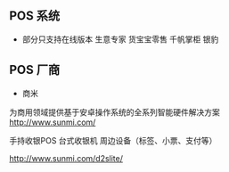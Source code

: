 ## POS 系统



* 部分只支持在线版本
生意专家
货宝宝零售
千帆掌柜
银豹

## POS 厂商

* 商米

为商用领域提供基于安卓操作系统的全系列智能硬件解决方案
http://www.sunmi.com/

手持收银POS
台式收银机
周边设备（标签、小票、支付等）

http://www.sunmi.com/d2slite/
